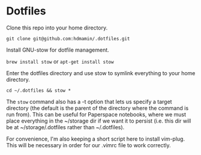 # Dotfiles

Clone this repo into your home directory.

`git clone git@github.com:hdmamin/.dotfiles.git`

Install GNU-stow for dotfile management.

`brew install stow` or `apt-get install stow`

Enter the dotfiles directory and use stow to symlink everything to your home directory.

`cd ~/.dotfiles && stow *`

The `stow` command also has a -t option that lets us specify a target directory (the default is the parent of the directory where the command is run from). This can be useful for Paperspace notebooks, where we must place everything in the ~/storage dir if we want it to persist (i.e. this dir will be at ~/storage/.dotfiles rather than ~/.dotfiles).

For convenience, I'm also keeping a short script here to install vim-plug. This will be necessary in order for our .vimrc file to work correctly.

